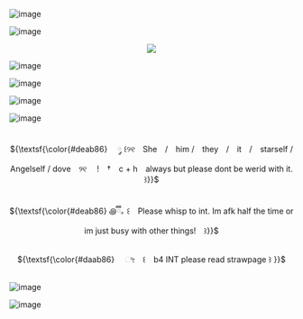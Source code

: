 ![image](https://github.com/user-attachments/assets/3bc52287-a94f-4214-a462-a4db9f4d94b7)




![image](https://64.media.tumblr.com/21e19d53853f1c2dd1f1580a710dabae/a9f513809b1f2950-44/s2048x3072/3be08fc6d3f3020299aabbf9a7abe1d06c1e38b7.pnj)


<p align="center"> 
 <img src="https://komarev.com/ghpvc/?username=SadAngelOfHell&color=deab66&style=flat&label=+𝑲𝑨𝑩𝑶𝑶𝑾+"/>
<p align="center">


![image](https://github.com/user-attachments/assets/fdd32da8-9ebb-4f3a-9c44-7a33a2c2c0c1)

![image](https://github.com/user-attachments/assets/8b3f8d47-f551-47c2-ac90-06acc5ef401a)


![image](https://github.com/user-attachments/assets/b543a6f5-81c5-4d8f-a34a-3eb8fd99be3b)

![image](https://github.com/user-attachments/assets/64e7140e-55e9-40c1-bd70-ccd0b70f5716)



<p align="center">
     <br> ${\textsf{\color{#deab86}　 ༘ ꒰୨୧　She　/　him /　they　/　it　/　starself / Angelself / dove　୨୧ 　!　†　c + h　always but please dont be werid with it.꒱}}$ 
 <br>

  </p>
<p align="center">
     <br> ${\textsf{\color{#deab86} ꩜ྀི｡ ꒰　Please whisp to int. Im afk half the time or im just busy with other things!　꒱}}$ 
 
</p>
<p align="center">
     <br> ${\textsf{\color{#daab86}　 ೀ ꒰　b4 INT please read strawpage ꒱ }}$ 
 <br>
 
 <br>

<p align="center">


![image](https://64.media.tumblr.com/21e19d53853f1c2dd1f1580a710dabae/a9f513809b1f2950-44/s2048x3072/3be08fc6d3f3020299aabbf9a7abe1d06c1e38b7.pnj)

![image](https://github.com/user-attachments/assets/cc3100c2-0a46-41bb-a9e5-a4e00701dbc7)

